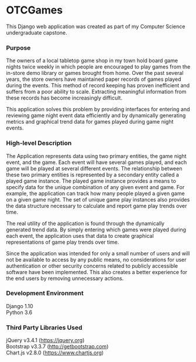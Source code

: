 # OTCGames

This Django web application was created as part of my Computer Science undergraduate capstone. 

### Purpose
The owners of a local tabletop game shop in my town hold board game nights twice weekly in which people are encouraged to play games from the in-store demo library or games brought from home.  Over the past several years, the store owners have maintained paper records of games played during the events.  This method of record keeping has proven inefficient and suffers from a poor ability to scale.  Extracting meaningful information from these records has become increasingly difficult.

This application solves this problem by providing interfaces for entering and reviewing game night event data efficiently and by dynamically generating metrics and graphical trend data for games played during game night events. 

### High-level Description
The Application represents data using two primary entities, the game night event, and the game.  Each event will have several games played, and each game will be played at several different events.  The relationship between these two primary entities is represented by a secondary entity called a played game instance.  The played game instance provides a means to specify data for the unique combination of any given event and game.  For example, the application can track how many people played a given game on a given game night.  The set of unique game play instances also provides the data structure necessary to calculate and report game play trends over time.

The real utility of the application is found through the dynamically generated trend data.  By simply entering which games were played during each event, the application uses that data to create graphical representations of game play trends over time.

Since the application was intended for only a small number of users and will not be available to access by any public means, no considerations for user authentication or other security concerns related to publicly accessible software have been implemented.  This also creates a better experience for the end users by removing unnecessary actions. 

### Development Environment
Django 1.10  
Python 3.6

### Third Party Libraries Used
jQuery v3.4.1 (https://jquery.org)  
Bootstrap v3.3.7 (http://getbootstrap.com)  
Chart.js v2.8.0 (https://www.chartjs.org)


